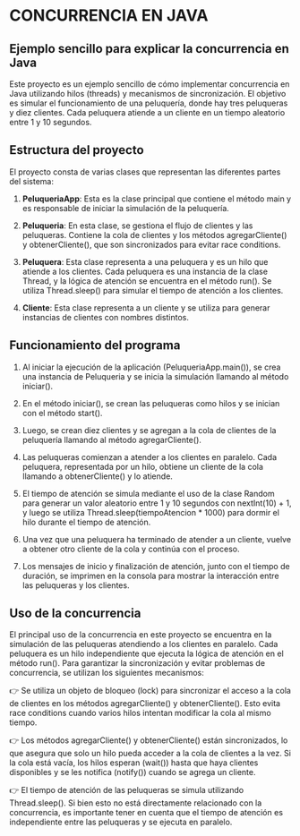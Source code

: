 # CONCURRENCIA  EN JAVA

## Ejemplo sencillo para explicar la concurrencia en Java

Este proyecto es un ejemplo sencillo de cómo implementar concurrencia en Java utilizando hilos (threads) y mecanismos de sincronización. El objetivo es simular el funcionamiento de una peluquería, donde hay tres peluqueras y diez clientes. Cada peluquera atiende a un cliente en un tiempo aleatorio entre 1 y 10 segundos.

## Estructura del proyecto

El proyecto consta de varias clases que representan las diferentes partes del sistema:

1. **PeluqueriaApp**: Esta es la clase principal que contiene el método main y es responsable de iniciar la simulación de la peluquería.

2. **Peluqueria**: En esta clase, se gestiona el flujo de clientes y las peluqueras. Contiene la cola de clientes y los métodos agregarCliente() y obtenerCliente(), que son sincronizados para evitar race conditions.

3. **Peluquera**: Esta clase representa a una peluquera y es un hilo que atiende a los clientes. Cada peluquera es una instancia de la clase Thread, y la lógica de atención se encuentra en el método run(). Se utiliza Thread.sleep() para simular el tiempo de atención a los clientes.

4. **Cliente**: Esta clase representa a un cliente y se utiliza para generar instancias de clientes con nombres distintos.


## Funcionamiento del programa

1. Al iniciar la ejecución de la aplicación (PeluqueriaApp.main()), se crea una instancia de Peluqueria y se inicia la simulación llamando al método iniciar().

2. En el método iniciar(), se crean las peluqueras como hilos y se inician con el método start().

3. Luego, se crean diez clientes y se agregan a la cola de clientes de la peluquería llamando al método agregarCliente().

4. Las peluqueras comienzan a atender a los clientes en paralelo. Cada peluquera, representada por un hilo, obtiene un cliente de la cola llamando a obtenerCliente() y lo atiende.

5. El tiempo de atención se simula mediante el uso de la clase Random para generar un valor aleatorio entre 1 y 10 segundos con nextInt(10) + 1, y luego se utiliza Thread.sleep(tiempoAtencion * 1000) para dormir el hilo durante el tiempo de atención.

6. Una vez que una peluquera ha terminado de atender a un cliente, vuelve a obtener otro cliente de la cola y continúa con el proceso.

7. Los mensajes de inicio y finalización de atención, junto con el tiempo de duración, se imprimen en la consola para mostrar la interacción entre las peluqueras y los clientes.

## Uso de la concurrencia

El principal uso de la concurrencia en este proyecto se encuentra en la simulación de las peluqueras atendiendo a los clientes en paralelo. Cada peluquera es un hilo independiente que ejecuta la lógica de atención en el método run(). Para garantizar la sincronización y evitar problemas de concurrencia, se utilizan los siguientes mecanismos:

👉 Se utiliza un objeto de bloqueo (lock) para sincronizar el acceso a la cola de clientes en los métodos agregarCliente() y obtenerCliente(). Esto evita race conditions cuando varios hilos intentan modificar la cola al mismo tiempo.

👉 Los métodos agregarCliente() y obtenerCliente() están sincronizados, lo que asegura que solo un hilo pueda acceder a la cola de clientes a la vez. Si la cola está vacía, los hilos esperan (wait()) hasta que haya clientes disponibles y se les notifica (notify()) cuando se agrega un cliente.

👉 El tiempo de atención de las peluqueras se simula utilizando Thread.sleep(). Si bien esto no está directamente relacionado con la concurrencia, es importante tener en cuenta que el tiempo de atención es independiente entre las peluqueras y se ejecuta en paralelo.

